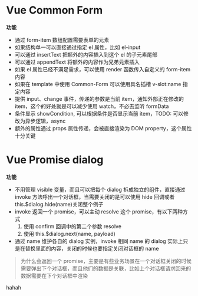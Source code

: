 # Vue Common Form

**功能**

- 通过 form-item 数组配置需要表单的元素
- 如果结构单一可以直接通过指定 el 属性，比如 el-input
- 可以通过 insertText 把额外的内容插入到这个 el 的子元素尾部
- 可以通过 appendText 将额外的内容作为兄弟元素插入
- 如果 el 属性已经不满足需求，可以使用 render 函数传入自定义的 form-item 内容
- 如果在 template 中使用 Common-Form 可以使用具名插槽 v-slot:name 指定内容
- 提供 input、change 事件，传递的参数是当前 item，通知外部正在修改的 item，这个的好处就是可以减少使用 watch，不必去监听 formData
- 条件显示 showCondition, 可以根据条件是否显示当前 item，TODO: 可以修改为异步逻辑，async
- 额外的属性通过 props 属性传递，会被直接渲染为 DOM property，这个属性十分关键

# Vue Promise dialog

**功能**

- 不用管理 visible 变量，而且可以把每个 dialog 拆成独立的组件，直接通过 invoke 方法呼出一个对话框，当需要关闭的是可以使用 hide 回调或者 this.\$dialog.hide(name)关闭整个例子
- invoke 返回一个 promise，可以主动 resolve 这个 promise，有以下两种方式
  1. 使用 confirm 回调中的第二个参数 resolve
  2. 使用 this.\$dialog.next(name, payload)
- 通过 name 维护各自的 dialog 实例，invoke 相同 name 的 dialog 实际上只是在替换里面的内容，关闭的时候也要指定关闭对话框的 name

> 为什么会返回一个 promise，主要是有些业务场景在一个对话框关闭的时候需要弹出下个对话框，而且他们的数据是关联，比如上个对话框请求回来的数据需要在下个对话框中渲染

hahah

